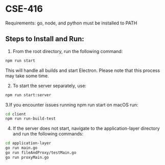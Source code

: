 # CSE-416

Requirements:
go, node, and python must be installed to PATH

## Steps to Install and Run:

1. From the root directory, run the following command:
```bash
npm run start
```
This will handle all builds and start Electron. Please note that this process may take some time.

2. To start the server separately, use:
```bash
npm run start:server
```

3.If you encounter issues running npm run start on macOS run:
```bash
cd client
npm run run-build-test
```
4. If the server does not start, navigate to the application-layer directory and run the following commands:
```bash
cd application-layer
go run main.go
go run fileAndProxy/testMain.go
go run proxyMain.go
```

